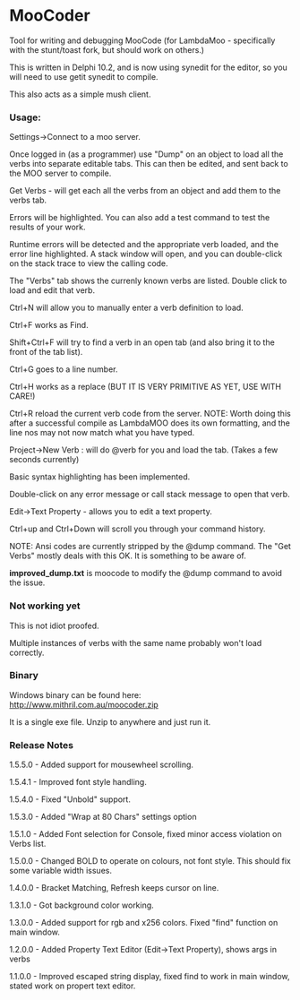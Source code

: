 # MooCoder
Tool for writing and debugging MooCode (for LambdaMoo - specifically with the stunt/toast fork, but should work on others.)

This is written in Delphi 10.2, and is now using synedit for the editor, so you will need to use getit synedit to compile.

This also acts as a simple mush client.

### Usage:
  Settings->Connect to a moo server.

 Once logged in (as a programmer) use "Dump" on an object to load all the verbs into separate editable tabs. This can then be edited, and sent back to the MOO server to compile.

 Get Verbs - will get each all the verbs from an object and add them to the verbs tab.

 Errors will be highlighted.
 You can also add a test command to test the results of your work.

 Runtime errors will be detected and the appropriate verb loaded, and the error line highlighted. A stack window will open, and you can double-click on the stack trace to view the calling code.

 The "Verbs" tab shows the currenly known verbs are listed. Double click to load and edit that verb.

 Ctrl+N will allow you to manually enter a verb definition to load.

 Ctrl+F works as Find.

 Shift+Ctrl+F will try to find a verb in an open tab (and also bring it to the front of the tab list).

 Ctrl+G goes to a line number.

 Ctrl+H works as a replace (BUT IT IS VERY PRIMITIVE AS YET, USE WITH CARE!)

 Ctrl+R reload the current verb code from the server. NOTE: Worth doing this after a successful compile as LambdaMOO does its own formatting, and the line nos may not now match what you have typed.

 Project->New Verb : will do @verb for you and load the tab. (Takes a few seconds currently)

 Basic syntax highlighting has been implemented.

 Double-click on any error message or call stack message to open that verb.

 Edit->Text Property - allows you to edit a text property.

Ctrl+up and Ctrl+Down will scroll you through your command history.

NOTE: Ansi codes are currently stripped by the @dump command. The "Get Verbs" mostly deals with this OK. It is something to be aware of.

**improved_dump.txt** is moocode to modify the @dump command to avoid the issue.

### Not working yet
 This is not idiot proofed.

 Multiple instances of verbs with the same name probably won't load correctly.

### Binary
Windows binary can be found here:
http://www.mithril.com.au/moocoder.zip

It is a single exe file. Unzip to anywhere and just run it.

### Release Notes ###
1.5.5.0 - Added support for mousewheel scrolling.

1.5.4.1 - Improved font style handling.

1.5.4.0 - Fixed "Unbold" support.

1.5.3.0 - Added "Wrap at 80 Chars" settings option

1.5.1.0 - Added Font selection for Console, fixed minor access violation on Verbs list.

1.5.0.0 - Changed BOLD to operate on colours, not font style. This should fix some variable width issues.

1.4.0.0 - Bracket Matching, Refresh keeps cursor on line.

1.3.1.0 - Got background color working.

1.3.0.0 - Added support for rgb and x256 colors. Fixed "find" function on main window.

1.2.0.0 - Added Property Text Editor (Edit->Text Property), shows args in verbs

1.1.0.0 - Improved escaped string display, fixed find to work in main window, stated work on propert text editor.

